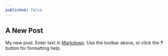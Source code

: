 ```yaml
---
published: false
---
```

## A New Post
My new post.
Enter text in [Markdown](http://daringfireball.net/projects/markdown/). Use the toolbar above, or click the **?** button for formatting help.
